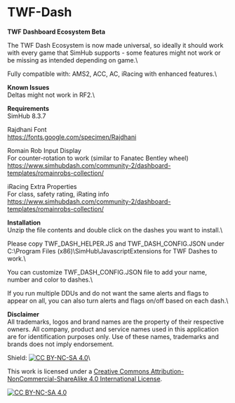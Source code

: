 # TWF-Dash
**TWF Dashboard Ecosystem Beta**

The TWF Dash Ecosystem is now made universal, so ideally it should work with every game that SimHub supports - some features might not work or be missing as intended depending on game.\

Fully compatible with: AMS2, ACC, AC, iRacing with enhanced features.\

**Known Issues**\
Deltas might not work in RF2.\

**Requirements**\
SimHub 8.3.7

Rajdhani Font\
https://fonts.google.com/specimen/Rajdhani

Romain Rob Input Display\
For counter-rotation to work (similar to Fanatec Bentley wheel)\
https://www.simhubdash.com/community-2/dashboard-templates/romainrobs-collection/

iRacing Extra Properties\
For class, safety rating, iRating info\
https://www.simhubdash.com/community-2/dashboard-templates/romainrobs-collection/

**Installation**\
Unzip the file contents and double click on the dashes you want to install.\

Please copy TWF_DASH_HELPER.JS and TWF_DASH_CONFIG.JSON under C:\Program Files (x86)\SimHub\JavascriptExtensions for TWF Dashes to work.\

You can customize TWF_DASH_CONFIG.JSON file to add your name, number and color to dashes.\

If you run multiple DDUs and do not want the same alerts and flags to appear on all, you can also turn alerts and flags on/off based on each dash.\

**Disclaimer**\
All trademarks, logos and brand names are the property of their respective owners. All company, product and service names used in this application are for identification purposes only. Use of these names, trademarks and brands does not imply endorsement.

Shield: [![CC BY-NC-SA 4.0][cc-by-nc-sa-shield]][cc-by-nc-sa]\

This work is licensed under a
[Creative Commons Attribution-NonCommercial-ShareAlike 4.0 International License][cc-by-nc-sa].

[![CC BY-NC-SA 4.0][cc-by-nc-sa-image]][cc-by-nc-sa]

[cc-by-nc-sa]: http://creativecommons.org/licenses/by-nc-sa/4.0/
[cc-by-nc-sa-image]: https://licensebuttons.net/l/by-nc-sa/4.0/88x31.png
[cc-by-nc-sa-shield]: https://img.shields.io/badge/License-CC%20BY--NC--SA%204.0-lightgrey.svg

